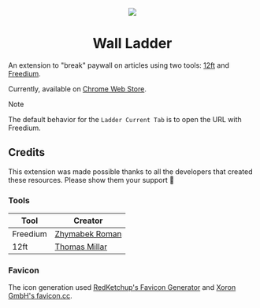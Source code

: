 <p align="center">
  <img src="src/assets/icons/favicon.ico" />
</p>

<h1 align="center">Wall Ladder</h1>

An extension to "break" paywall on articles using two tools: [12ft](https://12ft.io/) and [Freedium](https://freedium.cfd/).

Currently, available on [Chrome Web Store](https://chromewebstore.google.com/detail/wall-ladder/jibjmejehigmlahpehiaojhjfddiddcd).

> [!NOTE]
> The default behavior for the `Ladder Current Tab` is to open the URL with Freedium.

## Credits

This extension was made possible thanks to all the developers that created these resources. Please show them your support 👋

### Tools

| Tool | Creator |
|-------|--------|
|Freedium|[Zhymabek Roman](https://github.com/ZhymabekRoman)|
|12ft|[Thomas Millar](https://twitter.com/thmsmlr)|

### Favicon

The icon generation used [RedKetchup's Favicon Generator](https://redketchup.io/favicon-generator) and [Xoron GmbH's favicon.cc](https://www.favicon.cc/).

